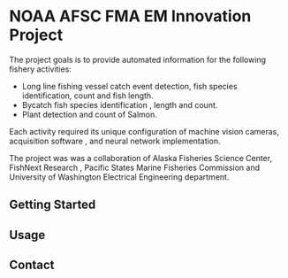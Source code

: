 # NOAA AFSC FMA EM Innovation Project

The project goals is to provide automated information for the following fishery activities:
  -  Long line fishing vessel catch event detection, fish species identification, count  and fish length.
  -  Bycatch fish species identification , length and count.
  -  Plant detection and count of Salmon.

Each activity required its unique configuration of machine vision cameras, acquisition software , and neural
network implementation.

The project was was a collaboration of   Alaska Fisheries Science Center,  FishNext Research , Pacific States Marine 
Fisheries Commission and University of Washington Electrical Engineering department.

## Getting Started


## Usage


## Contact

